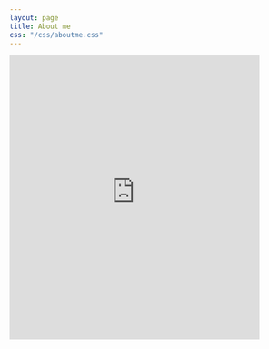 ```yaml
---
layout: page
title: About me
css: "/css/aboutme.css"
---
```


<iframe src="https://testanick.shinyapps.io/dsd_data/" style="border: none; width: 440px; height: 500px"></iframe>
